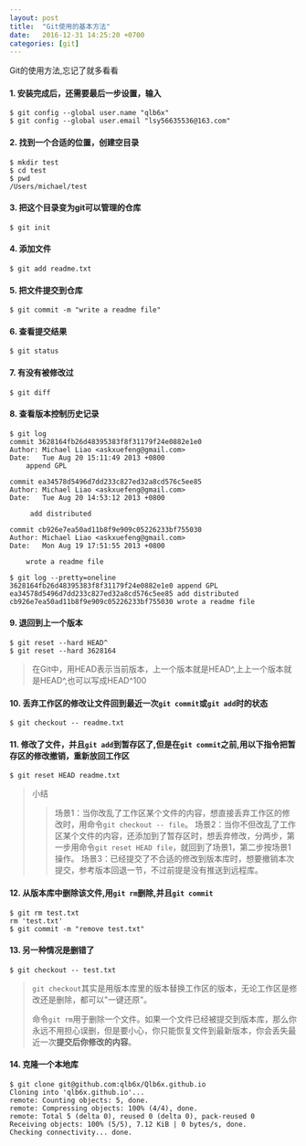 ```yaml
---
layout: post
title:  "Git使用的基本方法"
date:   2016-12-31 14:25:20 +0700
categories: [git]
---
```


Git的使用方法,忘记了就多看看

#### 1. 安装完成后，还需要最后一步设置，输入 ####

```
$ git config --global user.name "qlb6x"
$ git config --global user.email "lsy56635536@163.com"
```

#### 2. 找到一个合适的位置，创建空目录 ####

```    
$ mkdir test
$ cd test
$ pwd
/Users/michael/test
```

#### 3. 把这个目录变为git可以管理的仓库 ####

```
$ git init
```

#### 4. 添加文件 ####

```
$ git add readme.txt
```

#### 5. 把文件提交到仓库 ####

```
$ git commit -m "write a readme file"
```

#### 6. 查看提交结果 ####

```
$ git status
```

#### 7. 有没有被修改过 ####
		
```
$ git diff
```

#### 8. 查看版本控制历史记录 ####

```
$ git log
commit 3628164fb26d48395383f8f31179f24e0882e1e0
Author: Michael Liao <askxuefeng@gmail.com>
Date:   Tue Aug 20 15:11:49 2013 +0800
    append GPL
		
commit ea34578d5496d7dd233c827ed32a8cd576c5ee85
Author: Michael Liao <askxuefeng@gmail.com>
Date:   Tue Aug 20 14:53:12 2013 +0800
		
	 add distributed
		
commit cb926e7ea50ad11b8f9e909c05226233bf755030
Author: Michael Liao <askxuefeng@gmail.com>
Date:   Mon Aug 19 17:51:55 2013 +0800
		
	wrote a readme file
			
$ git log --pretty=oneline
3628164fb26d48395383f8f31179f24e0882e1e0 append GPL
ea34578d5496d7dd233c827ed32a8cd576c5ee85 add distributed
cb926e7ea50ad11b8f9e909c05226233bf755030 wrote a readme file
```

#### 9. 退回到上一个版本 ####

```
$ git reset --hard HEAD^
$ git reset --hard 3628164
```

>在Git中，用HEAD表示当前版本，上一个版本就是HEAD^,上上一个版本就是HEAD^,也可以写成HEAD^100

#### 10. 丢弃工作区的修改让文件回到最近一次`git commit`或`git add`时的状态 ####

```
$ git checkout -- readme.txt
```

####  11. 修改了文件，并且`git add`到暂存区了,但是在`git commit`之前,用以下指令把暂存区的修改撤销，重新放回工作区  ####

```
$ git reset HEAD readme.txt 
```

>  小结
>> 场景1：当你改乱了工作区某个文件的内容，想直接丢弃工作区的修改时，用命令`git checkout -- file`。
>> 场景2：当你不但改乱了工作区某个文件的内容，还添加到了暂存区时，想丢弃修改，分两步，第一步用命令`git reset HEAD file`，就回到了场景1，第二步按场景1操作。
>> 场景3：已经提交了不合适的修改到版本库时，想要撤销本次提交，参考版本回退一节，不过前提是没有推送到远程库。

#### 12. 从版本库中删除该文件,用`git rm`删除,并且`git commit` ####

```
$ git rm test.txt
rm 'test.txt'
$ git commit -m "remove test.txt"
```

#### 13. 另一种情况是删错了 ####

```
$ git checkout -- test.txt
```

>`git checkout`其实是用版本库里的版本替换工作区的版本，无论工作区是修改还是删除，都可以"一键还原"。
>
>命令`git rm`用于删除一个文件。如果一个文件已经被提交到版本库，那么你永远不用担心误删，但是要小心，你只能恢复文件到最新版本，你会丢失最近一次**提交后你修改的内容**。

#### 14. 克隆一个本地库 ####

```
$ git clone git@github.com:qlb6x/Qlb6x.github.io
Cloning into 'qlb6x.github.io'...
remote: Counting objects: 5, done.
remote: Compressing objects: 100% (4/4), done.
remote: Total 5 (delta 0), reused 0 (delta 0), pack-reused 0
Receiving objects: 100% (5/5), 7.12 KiB | 0 bytes/s, done.
Checking connectivity... done.
```

